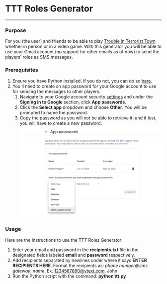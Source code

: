 # TTT Roles Generator
---

### Purpose
For you (the user) and friends to be able to play [Trouble in Terrorist Town](https://www.troubleinterroristtown.com/) whether in person or in a video game. With this generator you will be able to use your Gmail account (no support for other emails as of now) to send the players' roles as SMS messages.

### Prerequisites
1. Ensure you have Python installed. If you do not, you can do so [here](https://www.python.org/downloads/).
2. You'll need to create an app password for your Google account to use for sending the messages to other players.<br>
   1. Navigate to your Google account security [settings](https://myaccount.google.com/intro/security) and under the **Signing in to Google** section, click **App passwords**.
   2. Click the **Select app** dropdown and choose **Other**. You will be prompted to name the password.
   3. Copy the password as you will not be able to retrieve it; and if lost, you will have to create a new password.<br>
  ![Google App Passwords](images/apppasswords.png)<br>

### Usage
Here are the instructions to use the TTT Roles Generator:
1. Enter your email and password in the **recipients.txt** file in the designated fields labeled **email** and **password** respectively.
2. Add recipients separated by newlines under where it says **ENTER RECIPIENTS HERE**. Format the recipients as: *phone number*@*sms gateway*, *name*. Ex. 1234567890@vtext.com, John
3. Run the Python script with the command: **python ttt.py**
